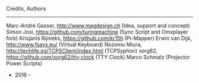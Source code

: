 Credits, Authors
****************

Marc-André Gasser, http://www.magdesign.ch                 (Idea, support and concept)
Simon Josi, https://github.com/turingmachine               (Sync Script and Omxplayer fork)
Krisjanis Rijnieks, https://github.com/kr15h               (Pi-Mapper)
Erwin van Dijk, http://www.fsays.eu/                       (Virtual Keyboard)
Nozomu Miura, http://techlife.sg/TCPSClient/index.html     (TCPSyphon)
xorg62, https://github.com/xorg62/tty-clock                (TTY Clock)
Marco Schmalz                                              (Projector Power Scripts)


 
- 2016 -